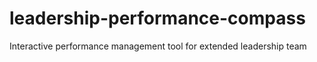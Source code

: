# leadership-performance-compass
Interactive performance management tool for extended leadership team
